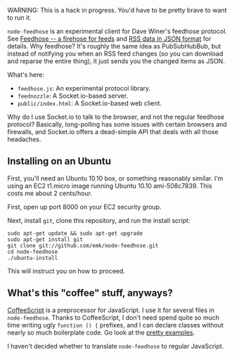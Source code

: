 WARNING: This is a hack in progress.  You'd have to be pretty brave to want
to run it.

`node-feedhose` is an experimental client for Dave Winer's feedhose
protocol.  See [Feedhose -- a firehose for feeds][fh1] and [RSS data in
JSON format][fh2] for details.  Why feedhose?  It's roughly the same idea
as PubSubHubBub, but instead of notifying you when an RSS feed changes (so
you can download and reparse the entire thing), it just sends you the
changed items as JSON.

[fh1]: http://scripting.com/stories/2010/09/30/feedhoseAFirehoseForFeeds.html
[fh2]: http://scripting.com/stories/2010/10/09/nextStepsInTheFeedhoseProj.html

What's here:

* `feedhose.js`: An experimental protocol library.
* `feednozzle`: A Socket.io-based server.
* `public/index.html`: A Socket.io-based web client.

Why do I use Socket.io to talk to the browser, and not the regular feedhose
protocol?  Basically, long-polling has some issues with certain browsers
and firewalls, and Socket.io offers a dead-simple API that deals with all
those headaches.

## Installing on an Ubuntu

First, you'll need an Ubuntu 10.10 box, or something reasonably similar.
I'm using an EC2 t1.micro image running Ubuntu 10.10 ami-508c7839.  This
costs me about 2 cents/hour.

First, open up port 8000 on your EC2 security group.

Next, install `git`, clone this repository, and run the install script:

    sudo apt-get update && sudo apt-get upgrade
    sudo apt-get install git
    git clone git://github.com/emk/node-feedhose.git
    cd node-feedhose
    ./ubuntu-install

This will instruct you on how to proceed.

## What's this "coffee" stuff, anyways?

[CoffeeScript][cs] is a preprocessor for JavaScript.  I use it for several
files in `node-feedhose`.  Thanks to CoffeeScript, I don't need spend quite
so much time writing ugly `function () {` prefixes, and I can declare
classes without nearly so much boilerplate code.  Go look at the [pretty
examples][cs].

I haven't decided whether to translate `node-feedhose` to regular
JavaScript.

[cs]: http://jashkenas.github.com/coffee-script/

